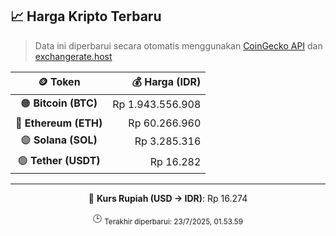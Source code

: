 

<!-- HARGA_KRIPTO -->
## 📈 Harga Kripto Terbaru

> Data ini diperbarui secara otomatis menggunakan [CoinGecko API](https://www.coingecko.com/) dan [exchangerate.host](https://exchangerate.host/)

<div align="center">

| 🪙 Token | 💰 Harga (IDR) |
|:------:|---------------:|
| 🟠 **Bitcoin (BTC)**   | Rp 1.943.556.908 |
| 🔵 **Ethereum (ETH)**  | Rp 60.266.960 |
| 🟣 **Solana (SOL)**    | Rp 3.285.316 |
| 🟢 **Tether (USDT)**   | Rp 16.282 |

---

💱 **Kurs Rupiah (USD → IDR)**: Rp 16.274

🕒 <sub>Terakhir diperbarui: 23/7/2025, 01.53.59</sub>

</div>
<!-- /HARGA_KRIPTO -->